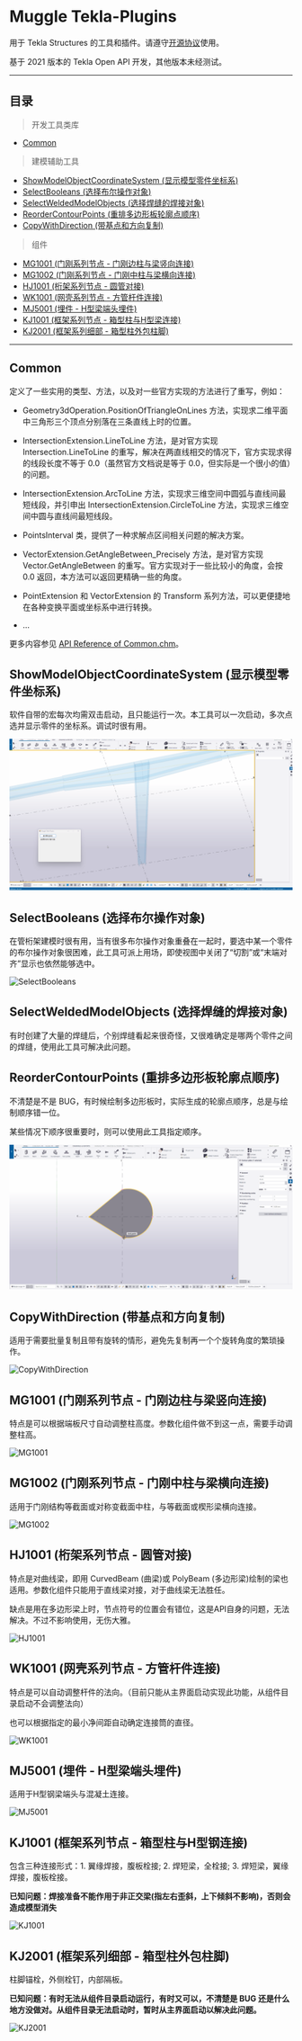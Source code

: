 # Muggle Tekla-Plugins
用于 Tekla Structures 的工具和插件。请遵守[开源协议](LICENSE)使用。

基于 2021 版本的 Tekla Open API 开发，其他版本未经测试。

---

## 目录

>开发工具类库

- [Common](#common)

>建模辅助工具

- [ShowModelObjectCoordinateSystem (显示模型零件坐标系)](#showmodelobjectcoordinatesystem-显示模型零件坐标系)
- [SelectBooleans (选择布尔操作对象)](#selectbooleans-选择布尔操作对象)
- [SelectWeldedModelObjects (选择焊缝的焊接对象)](#selectweldedmodelobjects-选择焊缝的焊接对象)
- [ReorderContourPoints (重排多边形板轮廓点顺序)](#reordercontourpoints-重排多边形板轮廓点顺序)
- [CopyWithDirection (带基点和方向复制)](#copywithdirection-带基点和方向复制)

>组件

- [MG1001 (门刚系列节点 - 门刚边柱与梁竖向连接)](#mg1001-门刚系列节点---门刚边柱与梁竖向连接)
- [MG1002 (门刚系列节点 - 门刚中柱与梁横向连接)](#mg1002-门刚系列节点---门刚中柱与梁横向连接)
- [HJ1001 (桁架系列节点 - 圆管对接)](#hj1001-桁架系列节点---圆管对接)
- [WK1001 (网壳系列节点 - 方管杆件连接)](#wk1001-网壳系列节点---方管杆件连接)
- [MJ5001 (埋件 - H型梁端头埋件)](#mj1001-埋件---h型梁端头埋件)
- [KJ1001 (框架系列节点 - 箱型柱与H型梁连接)](#kj1001-框架系列节点---箱型柱与h型钢连接)
- [KJ2001 (框架系列细部 - 箱型柱外包柱脚)](#kj2001-框架系列细部---箱型柱外包柱脚)

---

## Common
定义了一些实用的类型、方法，以及对一些官方实现的方法进行了重写，例如：

- Geometry3dOperation.PositionOfTriangleOnLines 方法，实现求二维平面中三角形三个顶点分别落在三条直线上时的位置。

- IntersectionExtension.LineToLine 方法，是对官方实现 Intersection.LineToLine 的重写，解决在两直线相交的情况下，官方实现求得的线段长度不等于 0.0（虽然官方文档说是等于 0.0，但实际是一个很小的值）的问题。

- IntersectionExtension.ArcToLine 方法，实现求三维空间中圆弧与直线间最短线段，并引申出 IntersectionExtension.CircleToLine 方法，实现求三维空间中圆与直线间最短线段。

- PointsInterval 类，提供了一种求解点区间相关问题的解决方案。

- VectorExtension.GetAngleBetween_Precisely 方法，是对官方实现 Vector.GetAngleBetween 的重写。官方实现对于一些比较小的角度，会按 0.0 返回，本方法可以返回更精确一些的角度。

- PointExtension 和 VectorExtension 的 Transform 系列方法，可以更便捷地在各种变换平面或坐标系中进行转换。

- ...

更多内容参见 [API Reference of Common.chm](Documents/API%20Reference%20of%20Common.chm)。

## ShowModelObjectCoordinateSystem (显示模型零件坐标系)
软件自带的宏每次均需双击启动，且只能运行一次。本工具可以一次启动，多次点选并显示零件的坐标系。调试时很有用。

![ShowModelObjectCoordinateSystem](Resources/Introduction_ShowModelObjectCoordinateSystem.gif)

## SelectBooleans (选择布尔操作对象)
在管桁架建模时很有用，当有很多布尔操作对象重叠在一起时，要选中某一个零件的布尔操作对象很困难，此工具可派上用场，即使视图中关闭了“切割”或“末端对齐”显示也依然能够选中。

![SelectBooleans](Resources/Introduction_SelectBooleans.gif)

## SelectWeldedModelObjects (选择焊缝的焊接对象)
有时创建了大量的焊缝后，个别焊缝看起来很奇怪，又很难确定是哪两个零件之间的焊缝，使用此工具可解决此问题。

## ReorderContourPoints (重排多边形板轮廓点顺序)
不清楚是不是 BUG，有时候绘制多边形板时，实际生成的轮廓点顺序，总是与绘制顺序错一位。

某些情况下顺序很重要时，则可以使用此工具指定顺序。

![ReorderContourPoints](Resources/Introduction_ReorderContourPoints.gif)

## CopyWithDirection (带基点和方向复制)
适用于需要批量复制且带有旋转的情形，避免先复制再一个个旋转角度的繁琐操作。

![CopyWithDirection](Resources/Introduction_CopyWithDirection.gif)

## MG1001 (门刚系列节点 - 门刚边柱与梁竖向连接)
特点是可以根据端板尺寸自动调整柱高度。参数化组件做不到这一点，需要手动调整柱高。

![MG1001](Resources/Introduction_MG1001.gif)

## MG1002 (门刚系列节点 - 门刚中柱与梁横向连接)
适用于门刚结构等截面或对称变截面中柱，与等截面或楔形梁横向连接。

![MG1002](Resources/Introduction_MG1002.gif)

## HJ1001 (桁架系列节点 - 圆管对接)
特点是对曲线梁，即用 CurvedBeam (曲梁)或 PolyBeam (多边形梁)绘制的梁也适用。参数化组件只能用于直线梁对接，对于曲线梁无法胜任。

缺点是用在多边形梁上时，节点符号的位置会有错位，这是API自身的问题，无法解决。不过不影响使用，无伤大雅。

![HJ1001](Resources/Introduction_HJ1001.gif)

## WK1001 (网壳系列节点 - 方管杆件连接)
特点是可以自动调整杆件的法向。（目前只能从主界面启动实现此功能，从组件目录启动不会调整法向）

也可以根据指定的最小净间距自动确定连接筒的直径。

![WK1001](Resources/Introduction_WK1001.gif)

## MJ5001 (埋件 - H型梁端头埋件)
适用于H型钢梁端头与混凝土连接。

![MJ5001](Resources/Introduction_MJ5001.gif)

## KJ1001 (框架系列节点 - 箱型柱与H型钢连接)
包含三种连接形式：1. 翼缘焊接，腹板栓接; 2. 焊短梁，全栓接; 3. 焊短梁，翼缘焊接，腹板栓接。

**已知问题：焊接准备不能作用于非正交梁(指左右歪斜，上下倾斜不影响)，否则会造成模型消失**

![KJ1001](Resources/Introduction_KJ1001.gif)

## KJ2001 (框架系列细部 - 箱型柱外包柱脚)
柱脚锚栓，外侧栓钉，内部隔板。

**已知问题：有时无法从组件目录启动运行，有时又可以，不清楚是 BUG 还是什么地方没做对。从组件目录无法启动时，暂时从主界面启动以解决此问题。**

![KJ2001](Resources/Introduction_KJ2001.gif)